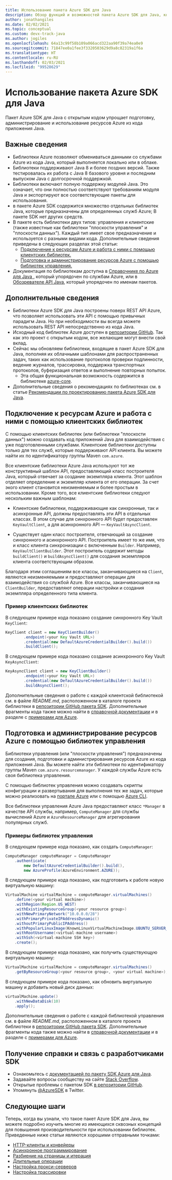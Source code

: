 ```yaml
---
title: Использование пакета Azure SDK для Java
description: Обзор функций и возможностей пакета Azure SDK для Java, которые позволяют повысить вашу продуктивность при подготовке, использовании и администрировании ресурсов Azure.
author: jonathangiles
ms.date: 02/02/2021
ms.topic: conceptual
ms.custom: devx-track-java
ms.author: jogiles
ms.openlocfilehash: 64a13c99f58b109a066acd322aa90f39a74ea0e9
ms.sourcegitcommit: 71847ee0a1fee3f3320503629d9a8c82319a1f6a
ms.translationtype: HT
ms.contentlocale: ru-RU
ms.lasthandoff: 02/03/2021
ms.locfileid: "99528629"
---
```

# <a name="use-the-azure-sdk-for-java"></a>Использование пакета Azure SDK для Java

Пакет Azure SDK для Java с открытым кодом упрощает подготовку, администрирование и использование ресурсов Azure из кода приложения Java.

## <a name="important-details"></a>Важные сведения

* Библиотеки Azure позволяют обмениваться данными со службами Azure из кода Java, который выполняется локально или в облаке.
* Библиотеки поддерживают Java 8 и более поздних версий. Также тестировалась их работа с Java 8 базового уровня и последним выпуском Java с долгосрочной поддержкой.
* Библиотеки включают полную поддержку модулей Java. Это означает, что они полностью соответствуют требованиям модуля Java и экспортируют все соответствующие пакеты для использования.
* в пакете Azure SDK содержится множество отдельных библиотек Java, которые предназначены для определенных служб Azure; В пакете SDK нет других средств.
* В пакете есть библиотеки двух типов: управления и клиентские (также известные как библиотеки "плоскости управления" и "плоскости данных"). Каждый тип имеет свое предназначение и используется с разными видами кода. Дополнительные сведения приведены в следующих разделах этой статьи:
  * [Подключение к ресурсам Azure и работа с ними с помощью клиентских библиотек.](#connect-to-and-use-azure-resources-with-client-libraries)
  * [Подготовка и администрирование ресурсов Azure с помощью библиотек управления.](#provision-and-manage-azure-resources-with-management-libraries)
* Документация по библиотекам доступна в [Справочнике по Azure для Java ](/java/api/overview/azure/), который упорядочен по службам Azure, или в [Обозревателе API Java](/java/api/), который упорядочен по именам пакетов.

## <a name="other-details"></a>Дополнительные сведения

* Библиотеки Azure SDK для Java построены поверх REST API Azure, что позволяет использовать эти API с помощью привычных парадигм Java. Но при необходимости вы всегда можете использовать REST API непосредственно из кода Java.
* Исходный код библиотек Azure доступен в [репозитории GitHub](https://github.com/Azure/azure-sdk-for-java). Так как это проект с открытым кодом, все желающие могут внести свой вклад.
* Сейчас мы обновляем библиотеки, входящие в пакет Azure SDK для Java, пополняя их облачными шаблонами для распространенных задач, таких как использование протоколов проверки подлинности, ведение журналов, трассировка, поддержка транспортных протоколов, буферизация ответов и выполнение повторных попыток.
  * Эта общая функциональная возможность содержится в библиотеке [azure-core](https://github.com/Azure/azure-sdk-for-java/tree/master/sdk/core/azure-core).
* Дополнительные сведения о рекомендациях по библиотеках см. в статье [Рекомендации по проектированию пакета Azure SDK для Java](https://azure.github.io/azure-sdk/java_introduction.html).

## <a name="connect-to-and-use-azure-resources-with-client-libraries"></a>Подключение к ресурсам Azure и работа с ними с помощью клиентских библиотек

С помощью клиентских библиотек (или библиотеки "плоскости данных") можно создавать код приложений Java для взаимодействия с уже подготовленными службами. Клиентские библиотеки доступны только для тех служб, которые поддерживают API клиента. Вы можете найти их по идентификатору группы Maven `com.azure`.

Все клиентские библиотеки Azure Java используют тот же конструктивный шаблон API, предоставляющий класс построителя Java, который отвечает за создание экземпляра клиента. Этот шаблон отделяет определение и экземпляр клиента от его операции. За счет экого клиент становится неизменяемым и более простым в использовании. Кроме того, все клиентские библиотеки следуют нескольким важным шаблонам:

* Клиентские библиотеки, поддерживающие как синхронные, так и асинхронные API, должны предоставлять эти API в отдельных классах. В этом случае для синхронного API будет предоставлен `KeyVaultClient`, а для асинхронного API — `KeyVaultAsyncClient`.

* Существует один класс построителя, отвечающий за создание синхронного и асинхронного API. Построитель имеет то же имя, что и класс клиента синхронизации с включенным `Builder`. Например, `KeyVaultClientBuilder`. Этот построитель содержит методы `buildClient()` и `buildAsyncClient()` для создания экземпляров клиента соответствующим образом.

Благодаря этим соглашениям все классы, заканчивающиеся на `Client`, являются неизменяемыми и предоставляют операции для взаимодействия со службой Azure. Все классы, заканчивающиеся на `ClientBuilder`, предоставляют операции настройки и создания экземпляра определенного типа клиента.

### <a name="client-libraries-example"></a>Пример клиентских библиотек

В следующем примере кода показано создание синхронного Key Vault `KeyClient`:

```java
KeyClient client = new KeyClientBuilder()
        .endpoint(<your Key Vault URL>)
        .credential(new DefaultAzureCredentialBuilder().build())
        .buildClient();
```

В следующем примере кода показано создание асинхронного Key Vault `KeyAsyncClient`:

```java
KeyAsyncClient client = new KeyClientBuilder()
        .endpoint(<your Key Vault URL>)
        .credential(new DefaultAzureCredentialBuilder().build())
        .buildAsyncClient();
```

Дополнительные сведения о работе с каждой клиентской библиотекой см. в файле *README.md*, расположенном в каталоге проекта библиотеки в [репозитории GitHub пакета SDK](https://github.com/Azure/azure-sdk-for-java). Дополнительные фрагменты кода также можно найти в [справочной документации](/java/api) и в разделе с [примерами для Azure](/samples/browse/?products=azure&languages=java).

## <a name="provision-and-manage-azure-resources-with-management-libraries"></a>Подготовка и администрирование ресурсов Azure с помощью библиотек управления

Библиотеки управления (или "плоскости управления") предназначены для создания, подготовки и администрирования ресурсов Azure из кода приложения Java. Вы можете найти эти библиотеки по идентификатору группы Maven `com.azure.resourcemanager`. У каждой службы Azure есть своя библиотека управления.

С помощью библиотек управления можно создавать скрипты конфигурации и развертывания для выполнения тех же задач, которые можно реализовать на [портале Azure](https://portal.azure.com/) или с помощью [Azure CLI](/cli/azure/install-azure-cli).

Все библиотеки управления Azure Java предоставляют класс `*Manager` в качестве API службы, например, `ComputeManager` для службы вычислений Azure и `AzureResourceManager` для агрегирования популярных служб.

### <a name="management-libraries-example"></a>Примеры библиотек управления

В следующем примере кода показано, как создать `ComputeManager`:

```java
ComputeManager computeManager = ComputeManager
    .authenticate(
        new DefaultAzureCredentialBuilder().build(),
        new AzureProfile(AzureEnvironment.AZURE));
```

В следующем примере кода показано, как подготовить к работе новую виртуальную машину:

```java
VirtualMachine virtualMachine = computeManager.virtualMachines()
    .define(<your virtual machine>)
    .withRegion(Region.US_WEST)
    .withExistingResourceGroup(<your resource group>)
    .withNewPrimaryNetwork("10.0.0.0/28")
    .withPrimaryPrivateIPAddressDynamic()
    .withoutPrimaryPublicIPAddress()
    .withPopularLinuxImage(KnownLinuxVirtualMachineImage.UBUNTU_SERVER_18_04_LTS)
    .withRootUsername(<virtual-machine username>)
    .withSsh(<virtual-machine SSH key>)
    .create();
```

В следующем примере кода показано, как получить существующую виртуальную машину:

```java
VirtualMachine virtualMachine = computeManager.virtualMachines()
    .getByResourceGroup(<your resource group>, <your virtual machine>);
```

В следующем примере кода показано, как обновить виртуальную машину и добавить новый диск данных:

```java
virtualMachine.update()
    .withNewDataDisk(10)
    .apply();
```

Дополнительные сведения о работе с каждой библиотекой управления см. в файле *README.md*, расположенном в каталоге проекта библиотеки в [репозитории GitHub пакета SDK](https://github.com/Azure/azure-sdk-for-java/tree/master/sdk/resourcemanager#readme). Дополнительные фрагменты кода также можно найти в [справочной документации](/java/api) и в разделе с [примерами для Azure](/samples/browse/?products=azure&languages=java).

## <a name="get-help-and-connect-with-the-sdk-team"></a>Получение справки и связь с разработчиками SDK

* Ознакомьтесь с [документацией по пакету SDK Azure для Java](https://azure.github.io/azure-sdk-for-java/).
* Задавайте вопросы сообществу на сайте [Stack Overflow](https://stackoverflow.com/questions/tagged/azure-sdk-for-java).
* Открытые проблемы с пакетом SDK [в репозитории GitHub](https://github.com/Azure/azure-sdk-for-java/issues).
* Упомянуть [@AzureSDK](https://twitter.com/AzureSdk/) в Twitter.

## <a name="next-steps"></a>Следующие шаги

Теперь, когда вы узнали, что такое пакет Azure SDK для Java, вы можете подробно изучить многие из имеющихся сквозных концепций для повышения производительности при использовании библиотек. Приведенные ниже статьи являются хорошими отправными точками:

* [HTTP-клиенты и конвейеры](http-client-pipeline.md)
* [Асинхронное программирование](async-programming.md)
* [Разбиение на страницы и итерация](pagination.md)
* [Длительные операции](lro.md)
* [Настройка прокси-серверов](proxying.md)
* [Настройка трассировки](tracing.md)
